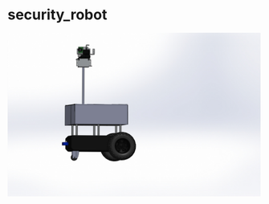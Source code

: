 # security_robot

![robot_picture](https://github.com/lawrencembise/security_robot/blob/master/bodyDesign/AssemFull.JPG?raw=true)
